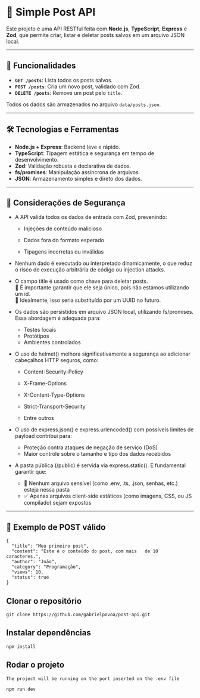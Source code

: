 # 📝 Simple Post API

Este projeto é uma API RESTful feita com **Node.js**, **TypeScript**, **Express** e **Zod**, que permite criar, listar e deletar posts salvos em um arquivo JSON local.

---

## 🚀 Funcionalidades

- **`GET /posts`**: Lista todos os posts salvos.
- **`POST /posts`**: Cria um novo post, validado com Zod.
- **`DELETE /posts`**: Remove um post pelo `title`.

Todos os dados são armazenados no arquivo `data/posts.json`.

---

## 🛠️ Tecnologias e Ferramentas

- **Node.js + Express**: Backend leve e rápido.
- **TypeScript**: Tipagem estática e segurança em tempo de desenvolvimento.
- **Zod**: Validação robusta e declarativa de dados.
- **fs/promises**: Manipulação assíncrona de arquivos.
- **JSON**: Armazenamento simples e direto dos dados.

---

## 🔐 Considerações de Segurança

- A API valida todos os dados de entrada com Zod, prevenindo:

    - Injeções de conteúdo malicioso

    - Dados fora do formato esperado

    - Tipagens incorretas ou inválidas

- Nenhum dado é executado ou interpretado dinamicamente, o que reduz o risco de execução arbitrária de código ou injection attacks.

- O campo title é usado como chave para deletar posts.
    <br>🔸 É importante garantir que ele seja único, pois não estamos utilizando um id.<br>
     🔸 Idealmente, isso seria substituído por um UUID no futuro.

- Os dados são persistidos em arquivo JSON local, utilizando fs/promises.
    Essa abordagem é adequada para:

    - Testes locais
    - Protótipos
    - Ambientes controlados

- O uso de helmet() melhora significativamente a segurança ao adicionar cabeçalhos HTTP seguros, como:

    - Content-Security-Policy

    - X-Frame-Options

    - X-Content-Type-Options

    - Strict-Transport-Security

    - Entre outros

- O uso de express.json() e express.urlencoded() com possíveis limites de payload contribui para:

    - Proteção contra ataques de negação de serviço (DoS)
    - Maior controle sobre o tamanho e tipo dos dados recebidos

- A pasta pública (/public) é servida via express.static(). É fundamental garantir que:

    - 🔐 Nenhum arquivo sensível (como .env, .ts, .json, senhas, etc.) esteja nessa pasta
    - ✅ Apenas arquivos client-side estáticos (como imagens, CSS, ou JS compilado) sejam expostos
---

## 🧪 Exemplo de POST válido

```
{
  "title": "Meu primeiro post",
  "content": "Este é o conteúdo do post, com mais   de 10 caracteres.",
  "author": "João",
  "category": "Programação",
  "views": 10,
  "status": true
}

```

## Clonar o repositório
```
git clone https://github.com/gabrielpovoa/post-api.git
```

## Instalar dependências
```
npm install
```

## Rodar o projeto
```
The project will be running on the port inserted on the .env file

npm run dev
```